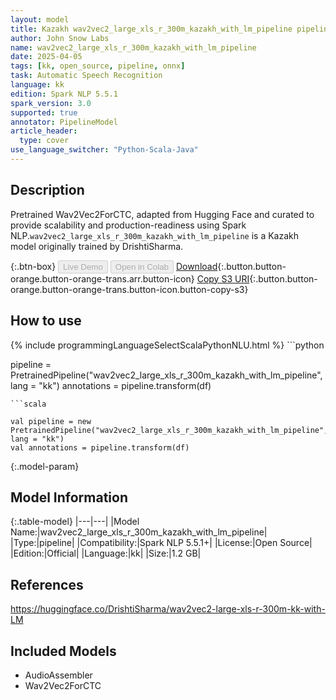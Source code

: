 ```yaml
---
layout: model
title: Kazakh wav2vec2_large_xls_r_300m_kazakh_with_lm_pipeline pipeline Wav2Vec2ForCTC from DrishtiSharma
author: John Snow Labs
name: wav2vec2_large_xls_r_300m_kazakh_with_lm_pipeline
date: 2025-04-05
tags: [kk, open_source, pipeline, onnx]
task: Automatic Speech Recognition
language: kk
edition: Spark NLP 5.5.1
spark_version: 3.0
supported: true
annotator: PipelineModel
article_header:
  type: cover
use_language_switcher: "Python-Scala-Java"
---
```


## Description

Pretrained Wav2Vec2ForCTC, adapted from Hugging Face and curated to provide scalability and production-readiness using Spark NLP.`wav2vec2_large_xls_r_300m_kazakh_with_lm_pipeline` is a Kazakh model originally trained by DrishtiSharma.

{:.btn-box}
<button class="button button-orange" disabled>Live Demo</button>
<button class="button button-orange" disabled>Open in Colab</button>
[Download](https://s3.amazonaws.com/auxdata.johnsnowlabs.com/public/models/wav2vec2_large_xls_r_300m_kazakh_with_lm_pipeline_kk_5.5.1_3.0_1743815464150.zip){:.button.button-orange.button-orange-trans.arr.button-icon}
[Copy S3 URI](s3://auxdata.johnsnowlabs.com/public/models/wav2vec2_large_xls_r_300m_kazakh_with_lm_pipeline_kk_5.5.1_3.0_1743815464150.zip){:.button.button-orange.button-orange-trans.button-icon.button-copy-s3}

## How to use



<div class="tabs-box" markdown="1">
{% include programmingLanguageSelectScalaPythonNLU.html %}
```python

pipeline = PretrainedPipeline("wav2vec2_large_xls_r_300m_kazakh_with_lm_pipeline", lang = "kk")
annotations =  pipeline.transform(df)   

```
```scala

val pipeline = new PretrainedPipeline("wav2vec2_large_xls_r_300m_kazakh_with_lm_pipeline", lang = "kk")
val annotations = pipeline.transform(df)

```
</div>

{:.model-param}
## Model Information

{:.table-model}
|---|---|
|Model Name:|wav2vec2_large_xls_r_300m_kazakh_with_lm_pipeline|
|Type:|pipeline|
|Compatibility:|Spark NLP 5.5.1+|
|License:|Open Source|
|Edition:|Official|
|Language:|kk|
|Size:|1.2 GB|

## References

https://huggingface.co/DrishtiSharma/wav2vec2-large-xls-r-300m-kk-with-LM

## Included Models

- AudioAssembler
- Wav2Vec2ForCTC